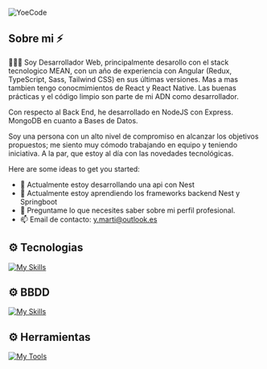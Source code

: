 
![YoeCode](https://github.com/user-attachments/assets/2e6504a6-b106-4415-89b3-28406164af87)

## Sobre mi ⚡

👨🏽‍💻 Soy Desarrollador Web, principalmente desarollo con el stack tecnologico MEAN, con un año de experiencia con Angular (Redux, TypeScript, Sass, Tailwind CSS) en sus últimas versiones. Mas a mas tambien tengo conocmimientos de React y React Native. Las buenas prácticas y el código limpio son parte de mi ADN como desarrollador.

Con respecto al Back End, he desarrollado en NodeJS con Express. MongoDB en cuanto a Bases de Datos.

Soy una persona con un alto nivel de compromiso en alcanzar los objetivos propuestos; me siento muy cómodo trabajando en equipo y teniendo iniciativa. A la par, que estoy al día con las novedades tecnológicas.

Here are some ideas to get you started:

- 🔭 Actualmente estoy desarrollando una api con Nest
- 🌱 Actualmente estoy aprendiendo los frameworks backend Nest y Springboot
- 💬 Preguntame lo que necesites saber sobre mi perfil profesional.
- 📫 Email de contacto: y.marti@outlook.es


## ⚙️ Tecnologias

[![My Skills](https://skillicons.dev/icons?i=angular,javascript,css,sass,html,typescript,redux,bootstrap,tailwind,java,nodejs,express,docker,netlify,git,materialui,nestjs,npm,react&theme=light&perline=4)](https://skillicons.dev)

## ⚙️ BBDD
[![My Skills](https://skillicons.dev/icons?i=mongodb,mysql&theme=light)](https://skillicons.dev)

## ⚙️ Herramientas

[![My Tools](https://skillicons.dev/icons?i=vscode,bitbucket,figma,github,gitlab,gmail&theme=light)](https://skillicons.dev)
  


